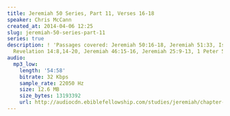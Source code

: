 ```yaml
---
title: Jeremiah 50 Series, Part 11, Verses 16-18
speaker: Chris McCann
created_at: 2014-04-06 12:25
slug: jeremiah-50-series-part-11
series: true
description: ! 'Passages covered: Jeremiah 50:16-18, Jeremiah 51:33, Isaiah 21:9-10,
  Revelation 14:8,14-20, Jeremiah 46:15-16, Jeremiah 25:9-13, 1 Peter 5:8, Joel 3:1-2,12-13.'
audio:
  mp3_low:
    length: '54:58'
    bitrate: 32 Kbps
    sample_rate: 22050 Hz
    size: 12.6 MB
    size_bytes: 13193392
    url: http://audiocdn.ebiblefellowship.com/studies/jeremiah/chapter-50/2014.04.06_McCann_-_Jeremiah_50_Series_Part_11.mp3
---
```

